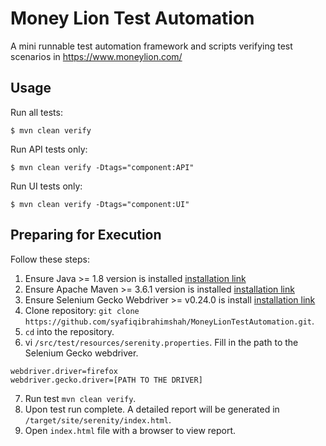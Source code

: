 Money Lion Test Automation
========

A mini runnable test automation framework and scripts verifying test scenarios in https://www.moneylion.com/

## Usage

Run all tests:

```
$ mvn clean verify
```

Run API tests only:

```
$ mvn clean verify -Dtags="component:API"
```

Run UI tests only:

```
$ mvn clean verify -Dtags="component:UI"
```

## Preparing for Execution

Follow these steps:

1. Ensure Java >= 1.8 version is installed [installation link](http://www.oracle.com/technetwork/java/javase/downloads/jdk8-downloads-2133151.html)
2. Ensure Apache Maven >= 3.6.1 version is installed [installation link](https://maven.apache.org/install.html)
3. Ensure Selenium Gecko Webdriver >= v0.24.0 is install [installation link](https://docs.seleniumhq.org/download/)
4. Clone repository: `git clone https://github.com/syafiqibrahimshah/MoneyLionTestAutomation.git`.
5. `cd` into the repository.
6. vi `/src/test/resources/serenity.properties`. Fill in the path to the Selenium Gecko webdriver.
```
webdriver.driver=firefox
webdriver.gecko.driver=[PATH TO THE DRIVER]
```
7. Run test `mvn clean verify`.
8. Upon test run complete. A detailed report will be generated in `/target/site/serenity/index.html`.
9. Open `index.html` file with a browser to view report.
